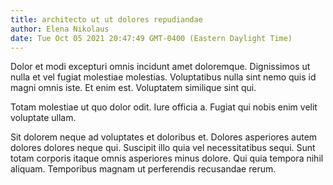 ```yaml
---
title: architecto ut ut dolores repudiandae
author: Elena Nikolaus
date: Tue Oct 05 2021 20:47:49 GMT-0400 (Eastern Daylight Time)
---
```

Dolor et modi excepturi omnis incidunt amet doloremque. Dignissimos ut nulla et vel fugiat molestiae molestias. Voluptatibus nulla sint nemo quis id magni omnis iste. Et enim est. Voluptatem similique sint qui.

 Totam molestiae ut quo dolor odit. Iure officia a. Fugiat qui nobis enim velit voluptate ullam.

 Sit dolorem neque ad voluptates et doloribus et. Dolores asperiores autem dolores dolores neque qui. Suscipit illo quia vel necessitatibus sequi. Sunt totam corporis itaque omnis asperiores minus dolore. Qui quia tempora nihil aliquam. Temporibus magnam ut perferendis recusandae rerum.